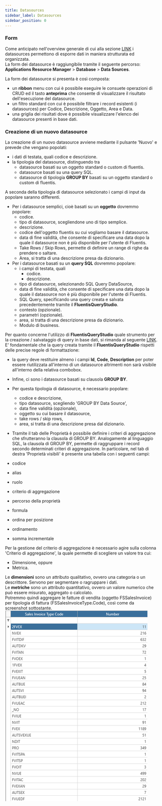 ```yaml
---
title: Datasources
sidebar_label: Datasources
sidebar_position: 0
---
```


### Form
Come anticipato nell'overview generale di cui alla sezione [LINK](docs/applications/database/database-intro.md) i datasources permettono di esporre dati in maniera strutturata ed organizzata.  
La form dei datasource è raggiungibile tramite il seguente percorso: **Applications Resource Manager** > **Database** > **Data Sources**.  

La form dei datasource si presenta è così composta:
* un **ribbon** menu con cui è possibile eseguire le consuete operazioni di CRUD ed il tasto **anteprima** che consente di visualizzare il risultato dell'esecuzione del datasource.
* un filtro standard con cui è possibile filtrare i record esistenti (i datasources) per Codice, Descrizione, Oggetto, Area e Data.  
* una griglia dei risultati dove è possibile visualizzare l'elenco dei datasource presenti in base dati.  

### Creazione di un nuovo datasource

La creazione di un nuovo datasource avviene mediante il pulsante 'Nuovo' e prevede che vengano popolati:
* i dati di testata, quali codice e descrizione.
* la tipologia del datasource, distinguendo tra
  * datasource basati su un oggetto standard o custom di fluentis.
  * datasource basati su una query SQL.
  * datasource di tipologia **GROUP BY** basati su un oggetto standard o custom di fluentis.

A seconda della tipologia di datasource selezionato i campi di input da popolare saranno differenti.   

* Per i datasource semplici, cioè basati su un **oggetto** dovremmo popolare:
  * codice.
  * tipo di datasource, scegliendone uno di tipo semplice.
  * descrizione.
  * codice dell'oggetto fluentis su cui vogliamo basare il datasource.
  * data di fine validità, che consente di specificare una data dopo la quale il datasource non è più disponibile per l'utente di Fluentis.
  * Take Rows / Skip Rows, permette di definire un range di righe da prendere o saltare.
  * Area, si tratta di una descrizione presa da dizionario.
* Per i datasource basati su un **query SQL** dovremmo popolare:
  * i campi di testata, quali
    * codice.
    * descrizione.
  * tipo di datasource, selezionando SQL Query DataSource,
  * data di fine validità, che consente di specificare una data dopo la quale il datasource non è più disponibile per l'utente di Fluentis.
  * SQL Query, specificando una query creata e salvata precedentemente tramite il **FluentisQueryStudio**.   
  * contesto (opzionale).
  * parametri (opzionale).
  * area, si tratta di una descrizione presa da dizionario.
  * Modulo di business.

Per quanto concerne l'utilizzo di **FluentisQueryStudio** quale strumento per la creazione / salvataggio di query in base dati, si rimanda al seguente [LINK](docs/applications/database/database-intro.md).   
E' fondamentale che la query creata tramite il **FluentisQueryStudio** rispetti delle precise regole di formattazione:
* la query deve restituire almeno i campi **Id**, **Code**, **Description** per poter essere riutilizzata all'interno di un datasource altrimenti non sarà visibile all'interno della relativa combobox.   
  
* Infine, ci sono i datasource basati su clausola **GROUP BY**.
* Per questa tipologia di datasource, è necessario popolare:
  * codice e descrizione,
  * tipo datasource, scegliendo 'GROUP BY Data Source',
  * data fine validità (opzionale),
  * oggetto su cui basare il datasource,
  * take rows / skip rows,
  * area, si tratta di una descrizione presa dal dizionario.

* Tramite il tab delle Proprietà è possibile definire i criteri di aggregazione che sfrutteranno la clausola di GROUP BY.
Analogamente al linguaggio SQL, la clausola di GROUP BY, permette di raggruppare i record secondo determinati criteri di aggregazione.
In particolare, nel tab di destra 'Proprietà visibili' è presente una tabella con i seguenti campi:
* codice
* alias
* ruolo
* criterio di aggregazione
* percorso della proprietà
* formula
* ordina per posizione
* ordinamento
* somma incrementale

Per la gestione del criterio di aggregazione è necessario agire sulla colonna 'Criterio di aggregazione', la quale permette di scegliere un valore tra cui:
* Dimensione, oppure
* Metrica.

Le **dimensioni** sono un attributo qualitativo, ovvero una categoria o un descrittore. Servono per segmentare o ragruppare i dati.  
Le **metriche** sono un attributo quantitativo, ovvero un valore numerico che può essere misurato, aggregato o calcolato.  
Potremmo quindi aggregare le fatture di vendita (oggetto FSSalesInvoice) per tipologia di fattura (FSSalesInvoiceType.Code), così come da screenshot sottostante.  
![](../../../static/img/it-it/applications/database/20250529162809.png)



